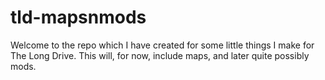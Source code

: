 # tld-mapsnmods

Welcome to the repo which I have created for some little things I make for The Long Drive. This will, for now, include maps, and later quite possibly mods.
